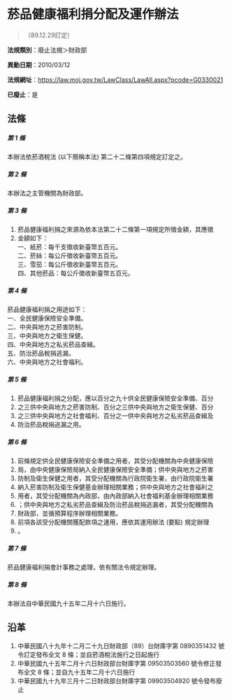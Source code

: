# 菸品健康福利捐分配及運作辦法
> （89.12.29訂定）

**法規類別**：廢止法規＞財政部

**異動日期**：2010/03/12  

**法規網址**：https://law.moj.gov.tw/LawClass/LawAll.aspx?pcode=G0330021

**已廢止**：是



## 法條
##### 第 1 條
本辦法依菸酒稅法 (以下簡稱本法) 第二十二條第四項規定訂定之。

##### 第 2 條
本辦法之主管機關為財政部。

##### 第 3 條
1. 菸品健康福利捐之來源為依本法第二十二條第一項規定所徵金額，其應徵
1. 金額如下：  
一、紙菸：每千支徵收新臺幣五百元。  
二、菸絲：每公斤徵收新臺幣五百元。  
三、雪茄：每公斤徵收新臺幣五百元。  
四、其他菸品：每公斤徵收新臺幣五百元。

##### 第 4 條
菸品健康福利捐之用途如下：  
一、全民健康保險安全準備。  
二、中央與地方之菸害防制。  
三、中央與地方之衛生保健。  
四、中央與地方之私劣菸品查緝。  
五、防治菸品稅捐逃漏。  
六、中央與地方之社會福利。

##### 第 5 條
1. 菸品健康福利捐之分配，應以百分之九十供全民健康保險安全準備、百分
1. 之三供中央與地方之菸害防制、百分之三供中央與地方之衛生保健、百分
1. 之三供中央與地方之社會福利、百分之一供中央與地方之私劣菸品查緝及
1. 防治菸品稅捐逃漏之用。

##### 第 6 條
1. 前條規定供全民健康保險安全準備之用者，其受分配機關為中央健康保險
1. 局，由中央健康保險局納入全民健康保險安全準備；供中央與地方之菸害
1. 防制及衛生保健之用者，其受分配機關為行政院衛生署，由行政院衛生署
1. 納入菸害防制及衛生保健基金辦理相關業務；供中央與地方之社會福利之
1. 用者，其受分配機關為內政部，由內政部納入社會福利基金辦理相關業務
1. ；供中央與地方之私劣菸品查緝及防治菸品稅捐逃漏者，其受分配機關為
1. 財政部，並循預算程序辦理相關業務。
1. 前項各該受分配機關獲配款項之運用，應依其運用辦法 (要點) 規定辦理
1. 。

##### 第 7 條
菸品健康福利捐會計事務之處理，依有關法令規定辦理。

##### 第 8 條
本辦法自中華民國九十五年二月十六日施行。

## 沿革
1. 中華民國八十九年十二月二十九日財政部（89）台財庫字第 0890351432 號令訂定發布全文 8  條；並自菸酒稅法施行之日起施行
1. 中華民國九十五年二月十六日財政部台財庫字第 09503503560  號令修正發布全文 8  條；並自九十五年二月十六日施行
1. 中華民國九十九年三月十二日財政部台財庫字第 09903504920  號令發布廢止
